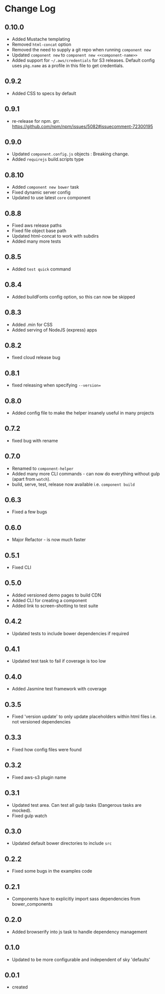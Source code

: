 # Change Log

## 0.10.0

 * Added Mustache templating
 * Removed `html-concat` option
 * Removed the need to supply a git repo when running `component new`
 * Updated `component new` to `component new <<component-name>>`
 * Added support for `~/.aws/credentials` for S3 releases. Default
   config uses `pkg.name` as a profile in this file to get credentials.

## 0.9.2

 * Added CSS to specs by default

## 0.9.1

 * re-release for npm. grr. https://github.com/npm/npm/issues/5082#issuecomment-72300195

## 0.9.0

 * Updated `component.config.js` objects : Breaking change.
 * Added `requirejs` build.scripts type

## 0.8.10

 * Added `component new bower` task
 * Fixed dynamic server config
 * Updated to use latest `core` component

## 0.8.8

 * Fixed aws release paths
 * Fixed file object base path
 * Updated html-concat to work with subdirs
 * Added many more tests

## 0.8.5

 * Added `test quick` command

## 0.8.4

 * Added buildFonts config option, so this can now be skipped

## 0.8.3

 * Added .min for CSS
 * Added serving of NodeJS (express) apps

## 0.8.2

 * fixed cloud release bug

## 0.8.1

 * fixed releasing when specifying `--version=`

## 0.8.0

 * Added config file to make the helper insanely useful in many projects

## 0.7.2

 * fixed bug with rename

## 0.7.0

 * Renamed to `component-helper`
 * Added many more CLI commands - can now do everything without gulp (apart from `watch`).
 * build, serve, test, release now available i.e. `component build`

## 0.6.3

 * Fixed a few bugs

## 0.6.0

 * Major Refactor - is now much faster

## 0.5.1

 * Fixed CLI

## 0.5.0

 * Added versioned demo pages to build CDN
 * Added CLI for creating a component
 * Added link to screen-shotting to test suite

## 0.4.2

 * Updated tests to include bower dependencies if required

## 0.4.1

 * Updated test task to fail if coverage is too low

## 0.4.0

 * Added Jasmine test framework with coverage

## 0.3.5

 * Fixed 'version update' to only update placeholders within html files i.e. not versioned dependencies

## 0.3.3

 * Fixed how config files were found

## 0.3.2

 * Fixed aws-s3 plugin name

## 0.3.1

 * Updated test area. Can test all gulp tasks (Dangerous tasks are mocked).
 * Fixed gulp watch

## 0.3.0

 * Updated default bower directories to include `src`

## 0.2.2

 * Fixed some bugs in the examples code

## 0.2.1

 * Components have to explicitly import sass dependencies from bower_components

## 0.2.0

 * Added browserify into js task to handle dependency management

## 0.1.0

 * Updated to be more configurable and independent of sky 'defaults'

## 0.0.1

 * created
